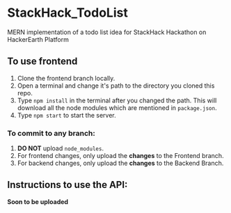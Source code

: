 # StackHack_TodoList
MERN implementation of a todo list idea for StackHack Hackathon on HackerEarth Platform


## To use frontend
1. Clone the frontend branch locally.
1. Open a terminal and change it's path to the directory you cloned this repo.
1. Type `npm install` in the terminal after you changed the path. This will download all the node modules which are mentioned in `package.json`.
1. Type `npm start` to start the server.

### To commit to any branch:
1. **DO NOT** upload `node_modules`.
1. For frontend changes, only upload the **changes** to the Frontend branch.
1. For backend changes, only upload the **changes** to the Backend Branch.

## Instructions to use the API:
__Soon to be uploaded__ 
